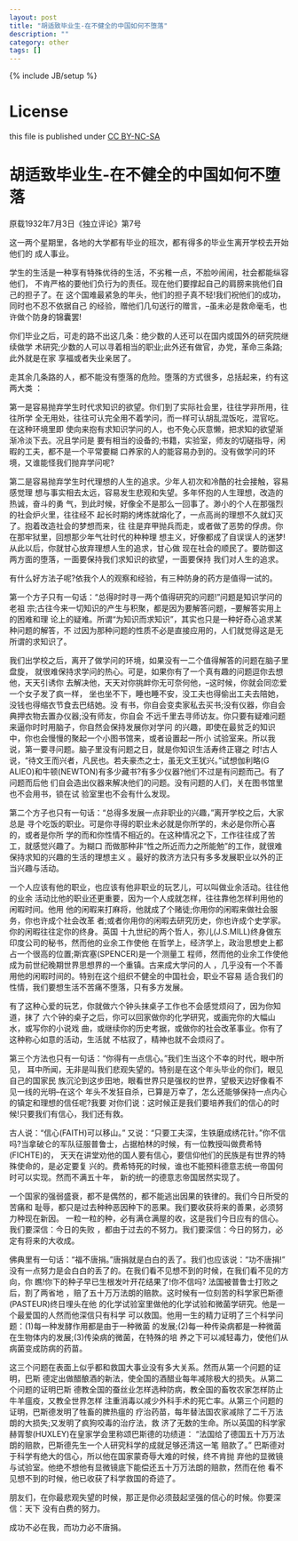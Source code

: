 ```yaml
---
layout: post
title: "胡适致毕业生-在不健全的中国如何不堕落"
description: ""
category: other
tags: []
---
```

{% include JB/setup %}
# License
this file is published under [CC BY-NC-SA](http://creativecommons.org/licenses/by-nc-sa/3.0/)

# 胡适致毕业生-在不健全的中国如何不堕落
原载1932年7月3日《独立评论》第7号

这一两个星期里，各地的大学都有毕业的班次，都有得多的毕业生离开学校去开始他们的
成人事业。

学生的生活是一种享有特殊优待的生活，不劣稚一点，不脸吵闹闹，社会都能纵容他们，
不肯严格的要他们负行为的责任。现在他们要撑起自己的肩膀来挑他们自己的担子了。在
这个国难最紧急的年头，他们的担子真不轻!我们祝他们的成功，同时也不忍不依据自己
的经验，赠他们几句送行的赠言，–虽未必是救命毫毛，也许做个防身的锦囊罢!

你们毕业之后，可走的路不出这几条：绝少数的人还可以在国内或国外的研究院继续做学
术研究;少数的人可以寻着相当的职业;此外还有做官，办党，革命三条路;此外就是在家
享福或者失业亲居了。

走其余几条路的人，都不能没有堕落的危险。堕落的方式很多，总括起来，约有这两大类
：

第一是容易抛弃学生时代求知识的欲望。你们到了实际社会里，往往学非所用，往往所学
全无用处，往往可认完全用不着学问，而一样可认胡乱混饭吃，混官吃。在这种环境里即
使向来抱有求知识学问的人，也不免心灰意懒，把求知的欲望渐渐冷淡下去。况且学问是
要有相当的设备的;书籍，实验室，师友的切磋指导，闲暇的工夫，都不是一个平常要糊
口养家的人的能容易办到的。没有做学问的环境，又谁能怪我们抛弃学问呢?

第二是容易抛弃学生时代理想的人生的追求。少年人初次和冷酷的社会接触，容易感觉理
想与事实相去太远，容易发生悲观和失望。多年怀抱的人生理想，改造的热诚，奋斗的勇
气，到此时候，好像全不是那么一回事了。渺小的个人在那强烈的社会炉火里，往往经不
起长时期的烤炼就熔化了，一点高尚的理想不久就幻灭了。抱着改造社会的梦想而来，往
往是弃甲抛兵而走，或者做了恶势的俘虏。你在那牢狱里，回想那少年气壮时代的种种理
想主义，好像都成了自误误人的迷梦!从此以后，你就甘心放弃理想人生的追求，甘心做
现在社会的顺民了。要防御这两方面的堕落，一面要保持我们求知识的欲望，一面要保持
我们对人生的追求。

有什么好方法子呢?依我个人的观察和经验，有三种防身的药方是值得一试的。

第一个方子只有一句话：“总得时时寻一两个值得研究的问题!”问题是知识学问的老祖
宗;古往今来一切知识的产生与积聚，都是因为要解答问题，–要解答实用上的困难和理
论上的疑难。所谓“为知识而求知识”，其实也只是一种好奇心追求某种问题的解答，不
过因为那种问题的性质不必是直接应用的，人们就觉得这是无所谓的求知识了。

我们出学校之后，离开了做学问的环境，如果没有一二个值得解答的问题在脑子里盘旋，
就很难保持求学问的热心。可是，如果你有了一个真有趣的问题逗你去想他，天天引诱你
去解决他，天天对你挑衅你无可奈何他，–这时候，你就会同恋爱一个女子发了疯一样，
坐也坐不下，睡也睡不安，没工夫也得偷出工夫去陪她，没钱也得缩衣节食去巴结她。没
有书，你自会变卖家私去买书;没有仪器，你自会典押衣物去置办仪器;没有师友，你自会
不远千里去寻师访友。你只要有疑难问题来逼你时时用脑子，你自然会保持发展你对学问
的兴趣，即使在最贫乏的知识中，你也会慢慢的聚起一个小图书馆来，或者设置起一所小
试验室来。所以我说，第一要寻问题。脑子里没有问题之日，就是你知识生活寿终正寝之
时!古人说，“待文王而兴者，凡民也。若夫豪杰之士，虽无文王犹兴。”试想伽利略(G
ALIEO)和牛顿(NEWTON)有多少藏书?有多少仪器?他们不过是有问题而己。有了问题而后他
们自会造出仪器来解决他们的问题。没有问题的人们，关在图书馆里也不会用书，锁在试
验室里也不会有什么发现。

第二个方子也只有一句话：“总得多发展一点非职业的兴趣，”离开学校之后，大家总是
寻个吃饭的职业。可是你寻得的职业未必就是你所学的，未必是你所心喜的，或者是你所
学的而和你性情不相近的。在这种情况之下，工作往往成了苦工，就感觉兴趣了。为糊口
而做那种非“性之所近而力之所能勉”的工作，就很难保持求知的兴趣的生活的理想主义
。最好的救济方法只有多多发展职业以外的正当兴趣与活动。

一个人应该有他的职业，也应该有他非职业的玩艺儿，可以叫做业余活动。往往他的业余
活动比他的职业还更重要，因为一个人成就怎样，往往靠他怎样利用他的闲暇时间。他用
他的闲暇来打麻将，他就成了个赌徒;你用你的闲暇来做社会服务，你也许成个社会改革
者;或者你用你的闲暇去研究历史，你也许成个史学家。你的闲暇往往定你的终身。英国
十九世纪的两个哲人，弥儿(J.S.MILL)终身做东印度公司的秘书，然而他的业余工作使他
在哲学上，经济学上，政治思想史上都占一个很高的位置;斯宾塞(SPENCER)是一个测量工
程师，然而他的业余工作使他成为前世纪晚期世界思想界的一个重镇。古来成大学问的人
，几乎没有一个不善用他的闲暇时间的。特别在这个组织不健全的中国社会，职业不容易
适合我们的性情，我们要想生活不苦痛不堕落，只有多方发展。

有了这种心爱的玩艺，你就做六个钟头抹桌子工作也不会感觉烦闷了，因为你知道，抹了
六个钟的桌子之后，你可以回家做你的化学研究，或画完你的大幅山水，或写你的小说戏
曲，或继续你的历史考据，或做你的社会改革事业。你有了这种称心如意的活动，生活就
不枯寂了，精神也就不会烦闷了。

第三个方法也只有一句话：“你得有一点信心。”我们生当这个不幸的时代，眼中所见，
耳中所闻，无非是叫我们悲观失望的。特别是在这个年头毕业的你们，眼见自己的国家民
族沉沦到这步田地，眼看世界只是强权的世界，望极天边好像看不见一线的光明–在这个
年头不发狂自杀，已算是万幸了，怎么还能够保持一点内心的镇定和理想的信任呢?我要
对你们说：这时候正是我们要培养我们的信心的时候!只要我们有信心，我们还有救。

古人说：“信心(FAITH)可以移山。” 又说：“只要工夫深，生铁磨成绣花针。”你不信
吗?当拿破仑的军队征服普鲁士，占据柏林的时候，有一位教授叫做费希特(FICHTE)的，
天天在讲堂劝他的国人要有信心，要信仰他们的民族是有世界的特殊使命的，是必定要复
兴的。费希特死的时候，谁也不能预料德意志统一帝国何时可以实现。然而不满五十年，
新的统一的德意志帝国居然实现了。

一个国家的强弱盛衰，都不是偶然的，都不能逃出因果的铁律的。我们今日所受的苦痛和
耻辱，都只是过去种种恶因种下的恶果。我们要收获将来的善果，必须努力种现在新因。
一粒一粒的种，必有满仓满屋的收，这是我们今日应有的信心。我们要深信：今日的失败
，都由于过去的不努力。我们要深信：今日的努力，必定有将来的大收成。

佛典里有一句话：“福不唐捐。”唐捐就是白白的丢了。我们也应该说：“功不唐捐!”
没有一点努力是会白白的丢了的。在我们看不见想不到的时候，在我们看不见的方向，你
瞧!你下的种子早已生根发叶开花结果了!你不信吗? 法国被普鲁士打败之后，割了两省地
，赔了五十万万法朗的赔款。这时候有一位刻苦的科学家巴斯德(PASTEUR)终日埋头在他
的化学试验室里做他的化学试验和微菌学研究。他是一个最爱国的人然而他深信只有科学
可以救国。他用一生的精力证明了三个科学问题：(1)每一种发酵作用都是由于一种微菌
的发展;(2)每一种传染病都是一种微菌在生物体内的发展;(3)传染病的微菌，在特殊的培
养之下可以减轻毒力，使他们从病菌变成防病的药苗。

这三个问题在表面上似乎都和救国大事业没有多大关系。然而从第一个问题的证明，巴斯
德定出做醋酿酒的新法，使全国的酒醋业每年减除极大的损失。从第二个问题的证明巴斯
德教全国的蚕丝业怎样选种防病，教全国的畜牧农家怎样防止牛羊瘟疫，又教全世界怎样
注重消毒以减少外科手术的死亡率。从第三个问题的证明，巴斯德发明了牲畜的脾热瘟的
疗治药苗，每年替法国农家减除了二千万法朗的大损失;又发明了疯狗咬毒的治疗法，救
济了无数的生命。所以英国的科学家赫胥黎(HUXLEY)在皇家学会里称颂巴斯德的功绩道：
“法国给了德国五十万万法朗的赔款，巴斯德先生一个人研究科学的成就足够还清这一笔
赔款了。” 巴斯德对于科学有绝大的信心，所以他在国家蒙奇辱大难的时候，终不肯抛
弃他的显微镜与试验室。他绝不想他有显微镜底下能偿还五十万万法朗的赔款，然而在他
看不见想不到的时候，他已收获了科学救国的奇迹了。

朋友们，在你最悲观失望的时候，那正是你必须鼓起坚强的信心的时候。你要深信：天下
没有白费的努力。

成功不必在我，而功力必不唐捐。
